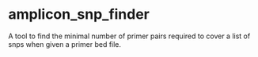 # amplicon_snp_finder
A tool to find the minimal number of primer pairs required to cover a list of snps when given a primer bed file.
